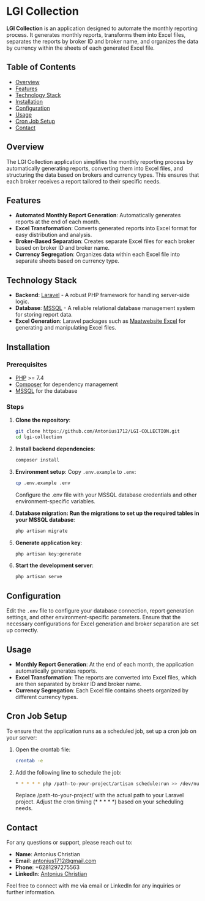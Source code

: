 # LGI Collection

**LGI Collection** is an application designed to automate the monthly reporting process. It generates monthly reports, transforms them into Excel files, separates the reports by broker ID and broker name, and organizes the data by currency within the sheets of each generated Excel file.

## Table of Contents
- [Overview](#overview)
- [Features](#features)
- [Technology Stack](#technology-stack)
- [Installation](#installation)
- [Configuration](#configuration)
- [Usage](#usage)
- [Cron Job Setup](#cron-job-setup)
- [Contact](#contact)

## Overview
The LGI Collection application simplifies the monthly reporting process by automatically generating reports, converting them into Excel files, and structuring the data based on brokers and currency types. This ensures that each broker receives a report tailored to their specific needs.

## Features
- **Automated Monthly Report Generation**: Automatically generates reports at the end of each month.
- **Excel Transformation**: Converts generated reports into Excel format for easy distribution and analysis.
- **Broker-Based Separation**: Creates separate Excel files for each broker based on broker ID and broker name.
- **Currency Segregation**: Organizes data within each Excel file into separate sheets based on currency type.

## Technology Stack
- **Backend**: [Laravel](https://laravel.com/) - A robust PHP framework for handling server-side logic.
- **Database**: [MSSQL](https://www.microsoft.com/en-us/sql-server/sql-server-downloads) - A reliable relational database management system for storing report data.
- **Excel Generation**: Laravel packages such as [Maatwebsite Excel](https://docs.laravel-excel.com/) for generating and manipulating Excel files.

## Installation

### Prerequisites
- [PHP](https://www.php.net/) >= 7.4
- [Composer](https://getcomposer.org/) for dependency management
- [MSSQL](https://www.microsoft.com/en-us/sql-server/sql-server-downloads) for the database

### Steps
1. **Clone the repository**:
   ```bash
   git clone https://github.com/Antonius1712/LGI-COLLECTION.git
   cd lgi-collection
   ```
2. **Install backend dependencies**:
   ```bash
   composer install
   ```
3. **Environment setup**:
   Copy `.env.example` to `.env`:
   ```bash
   cp .env.example .env
   ```
   Configure the .env file with your MSSQL database credentials and other environment-specific variables.

4. **Database migration: Run the migrations to set up the required tables in your MSSQL database**:
   ```bash
   php artisan migrate
   ```
5. **Generate application key**:
   ```bash
   php artisan key:generate
   ```
6. **Start the development server**:
   ```bash
   php artisan serve
   ```

## Configuration

Edit the `.env` file to configure your database connection, report generation settings, and other environment-specific parameters. Ensure that the necessary configurations for Excel generation and broker separation are set up correctly.

## Usage

- **Monthly Report Generation**: At the end of each month, the application automatically generates reports.
- **Excel Transformation**: The reports are converted into Excel files, which are then separated by broker ID and broker name.
- **Currency Segregation**: Each Excel file contains sheets organized by different currency types.

## Cron Job Setup

To ensure that the application runs as a scheduled job, set up a cron job on your server:

1. Open the crontab file:
    ```bash
    crontab -e
    ```
2. Add the following line to schedule the job:
    ```bash
    * * * * * php /path-to-your-project/artisan schedule:run >> /dev/null 2>&1
    ```
    Replace /path-to-your-project/ with the actual path to your Laravel project. Adjust the cron timing (* * * * *) based on your scheduling needs.

## Contact

For any questions or support, please reach out to:

- **Name**: Antonius Christian
- **Email**: antonius1712@gmail.com
- **Phone**: +6281297275563
- **LinkedIn**: [Antonius Christian](https://www.linkedin.com/in/antonius-christian/)

Feel free to connect with me via email or LinkedIn for any inquiries or further information.